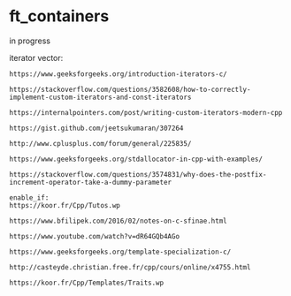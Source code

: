 # ft_containers
in progress

iterator vector:

	https://www.geeksforgeeks.org/introduction-iterators-c/

	https://stackoverflow.com/questions/3582608/how-to-correctly-implement-custom-iterators-and-const-iterators

	https://internalpointers.com/post/writing-custom-iterators-modern-cpp

	https://gist.github.com/jeetsukumaran/307264

	http://www.cplusplus.com/forum/general/225835/

	https://www.geeksforgeeks.org/stdallocator-in-cpp-with-examples/

	https://stackoverflow.com/questions/3574831/why-does-the-postfix-increment-operator-take-a-dummy-parameter

	enable_if:
	https://koor.fr/Cpp/Tutos.wp

	https://www.bfilipek.com/2016/02/notes-on-c-sfinae.html
	
	https://www.youtube.com/watch?v=dR64GQb4AGo

	https://www.geeksforgeeks.org/template-specialization-c/

	http://casteyde.christian.free.fr/cpp/cours/online/x4755.html

	https://koor.fr/Cpp/Templates/Traits.wp